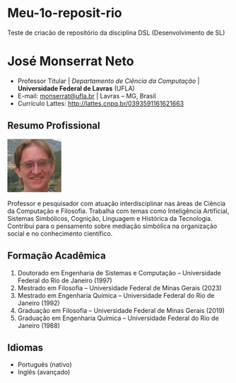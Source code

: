 # Meu-1o-reposit-rio
Teste de criacão de repositório da disciplina DSL (Desenvolvimento de SL)

# José Monserrat Neto

* Professor Titular | *Departamento de Ciência da Computação* | **Universidade Federal de Lavras** (UFLA)
* E-mail: monserrat@ufla.br | Lavras – MG, Brasil
* Currículo Lattes: http://lattes.cnpq.br/0393591161621663

## Resumo Profissional

![Foto do Monserrat](monserrat_2014.jpg)

Professor e pesquisador com atuação interdisciplinar nas áreas de Ciência da Computação e Filosofia. Trabalha com temas como Inteligência Artificial, Sistemas Simbólicos, Cognição, Linguagem e Histórica da Tecnologia. Contribui para o pensamento sobre mediação simbólica na organização social e no conhecimento científico.

## Formação Acadêmica

1. Doutorado em Engenharia de Sistemas e Computação – Universidade Federal do Rio de Janeiro (1997)
2. Mestrado em Filosofia – Universidade Federal de Minas Gerais (2023)
3. Mestrado em Engenharia Química – Universidade Federal do Rio de Janeiro (1992)
4. Graduação em Filosofia – Universidade Federal de Minas Gerais (2019)
5. Graduação em Engenharia Química – Universidade Federal do Rio de Janeiro (1988)

## Idiomas

* Português (nativo)
* Inglês (avançado)
